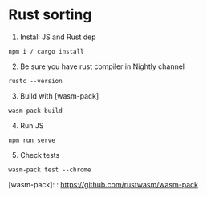 # Rust sorting

1) Install JS and Rust dep

```
npm i / cargo install
```

2) Be sure you have rust compiler in Nightly channel

```
rustc --version
```

3) Build with [wasm-pack]

```
wasm-pack build
```

4) Run JS

```
npm run serve
```

5) Check tests

```
wasm-pack test --chrome
```

[wasm-pack]: : https://github.com/rustwasm/wasm-pack
